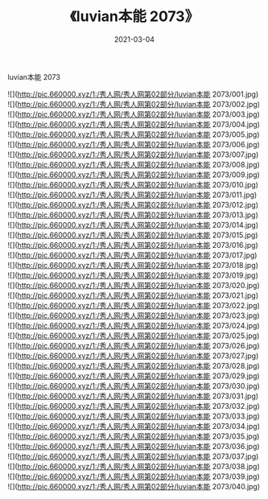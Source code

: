 ﻿---
layout: post
title:  《luvian本能 2073》
date:   2021-03-04
img: http://pic.660000.xyz/1:/秀人网/秀人网第02部分/luvian本能 2073/000.jpg
categories: [美女, 清纯, 唯美]
---

luvian本能 2073

  ![](http://pic.660000.xyz/1:/秀人网/秀人网第02部分/luvian本能 2073/001.jpg) <br> ![](http://pic.660000.xyz/1:/秀人网/秀人网第02部分/luvian本能 2073/002.jpg) <br> ![](http://pic.660000.xyz/1:/秀人网/秀人网第02部分/luvian本能 2073/003.jpg) <br> ![](http://pic.660000.xyz/1:/秀人网/秀人网第02部分/luvian本能 2073/004.jpg) <br> ![](http://pic.660000.xyz/1:/秀人网/秀人网第02部分/luvian本能 2073/005.jpg) <br> ![](http://pic.660000.xyz/1:/秀人网/秀人网第02部分/luvian本能 2073/006.jpg) <br> ![](http://pic.660000.xyz/1:/秀人网/秀人网第02部分/luvian本能 2073/007.jpg) <br> ![](http://pic.660000.xyz/1:/秀人网/秀人网第02部分/luvian本能 2073/008.jpg) <br> ![](http://pic.660000.xyz/1:/秀人网/秀人网第02部分/luvian本能 2073/009.jpg) <br> ![](http://pic.660000.xyz/1:/秀人网/秀人网第02部分/luvian本能 2073/010.jpg) <br> ![](http://pic.660000.xyz/1:/秀人网/秀人网第02部分/luvian本能 2073/011.jpg) <br> ![](http://pic.660000.xyz/1:/秀人网/秀人网第02部分/luvian本能 2073/012.jpg) <br> ![](http://pic.660000.xyz/1:/秀人网/秀人网第02部分/luvian本能 2073/013.jpg) <br> ![](http://pic.660000.xyz/1:/秀人网/秀人网第02部分/luvian本能 2073/014.jpg) <br> ![](http://pic.660000.xyz/1:/秀人网/秀人网第02部分/luvian本能 2073/015.jpg) <br> ![](http://pic.660000.xyz/1:/秀人网/秀人网第02部分/luvian本能 2073/016.jpg) <br> ![](http://pic.660000.xyz/1:/秀人网/秀人网第02部分/luvian本能 2073/017.jpg) <br> ![](http://pic.660000.xyz/1:/秀人网/秀人网第02部分/luvian本能 2073/018.jpg) <br> ![](http://pic.660000.xyz/1:/秀人网/秀人网第02部分/luvian本能 2073/019.jpg) <br> ![](http://pic.660000.xyz/1:/秀人网/秀人网第02部分/luvian本能 2073/020.jpg) <br> ![](http://pic.660000.xyz/1:/秀人网/秀人网第02部分/luvian本能 2073/021.jpg) <br> ![](http://pic.660000.xyz/1:/秀人网/秀人网第02部分/luvian本能 2073/022.jpg) <br> ![](http://pic.660000.xyz/1:/秀人网/秀人网第02部分/luvian本能 2073/023.jpg) <br> ![](http://pic.660000.xyz/1:/秀人网/秀人网第02部分/luvian本能 2073/024.jpg) <br> ![](http://pic.660000.xyz/1:/秀人网/秀人网第02部分/luvian本能 2073/025.jpg) <br> ![](http://pic.660000.xyz/1:/秀人网/秀人网第02部分/luvian本能 2073/026.jpg) <br> ![](http://pic.660000.xyz/1:/秀人网/秀人网第02部分/luvian本能 2073/027.jpg) <br> ![](http://pic.660000.xyz/1:/秀人网/秀人网第02部分/luvian本能 2073/028.jpg) <br> ![](http://pic.660000.xyz/1:/秀人网/秀人网第02部分/luvian本能 2073/029.jpg) <br> ![](http://pic.660000.xyz/1:/秀人网/秀人网第02部分/luvian本能 2073/030.jpg) <br> ![](http://pic.660000.xyz/1:/秀人网/秀人网第02部分/luvian本能 2073/031.jpg) <br> ![](http://pic.660000.xyz/1:/秀人网/秀人网第02部分/luvian本能 2073/032.jpg) <br> ![](http://pic.660000.xyz/1:/秀人网/秀人网第02部分/luvian本能 2073/033.jpg) <br> ![](http://pic.660000.xyz/1:/秀人网/秀人网第02部分/luvian本能 2073/034.jpg) <br> ![](http://pic.660000.xyz/1:/秀人网/秀人网第02部分/luvian本能 2073/035.jpg) <br> ![](http://pic.660000.xyz/1:/秀人网/秀人网第02部分/luvian本能 2073/036.jpg) <br> ![](http://pic.660000.xyz/1:/秀人网/秀人网第02部分/luvian本能 2073/037.jpg) <br> ![](http://pic.660000.xyz/1:/秀人网/秀人网第02部分/luvian本能 2073/038.jpg) <br> ![](http://pic.660000.xyz/1:/秀人网/秀人网第02部分/luvian本能 2073/039.jpg) <br> ![](http://pic.660000.xyz/1:/秀人网/秀人网第02部分/luvian本能 2073/040.jpg) <br>